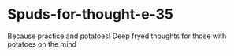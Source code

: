 # Spuds-for-thought-e-35
Because practice and potatoes!
Deep fryed thoughts for those with potatoes on the mind
